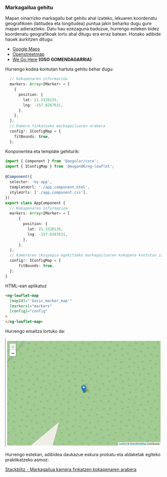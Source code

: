 ### Markagailua gehitu

Mapan oinarrizko markagailu bat gehitu ahal izateko, lekuaren koordenatu geografikoen (latitudea eta longitudea) puntua jakin beharko dugu gure mapan adierazteko. Datu hau ezezaguna baduzue, hurrengo esteken bidez koordenatu geografikoak lortu ahal ditugu era erraz batean. Honako adibide hauek aurkitzen ditugu:
* [Google Maps](https://www.google.es/maps)
* [Openstreetmap](https://www.openstreetmap.org/)
* [We Go Here](https://wego.here.com/) **(OSO GOMENDAGARRIA)**

Hurrengo kodea kontutan hartuta gehitu behar dugu:

```typescript
  // Kokapenaren informazioa
  markers: Array<IMarker> = [
    {
      position: {
        lat: 21.3320135,
        lng: -157.8287631,
      },
    },
  ];
  // Kamera finkatzeko markagailuaren arabera
  config?: IConfigMap = {
    fitBounds: true,
  };
```

Konponentea eta template gehiturik:

```typescript
import { Component } from '@angular/core';
import { IConfigMap } from '@mugan86/ng-leaflet';

@Component({
  selector: 'my-app',
  templateUrl: './app.component.html',
  styleUrls: ['./app.component.css'],
})
export class AppComponent {
  // Kokapenaren informazioa
  markers: Array<IMarker> = [
      {
        position: {
          lat: 21.3320135,
          lng: -157.8287631,
        },
      },
  ];
  // Kameraren ikuspegia egokitzeko markagailuaren kokapena kontutan izanda
  config?: IConfigMap = {
      fitBounds: true,
  };
}

```

HTML-ean aplikatuz

```html
<ng-leaflet-map
  [mapId]="'basic_marker_map'"
  [markers]="markers"
  [config]="config"
>
</ng-leaflet-map>
```

Hurrengo emaitza lortuko da:

![Markagailua kamera egokitzapenarekin fitBounds bidez](./../../.gitbook/assets/05-one-marker-basic-fitbounds.png)

Hurrengo estekan, adibidea daukazue eskura probatu eta aldaketak egiteko praktikatzeko asmoz:

[Stackblitz - Markagailua kamera finkatzen kokapenaren arabera](https://stackblitz.com/edit/angular-leaflet-map-with-marker?embed=1&file=src/app/app.component.html&theme=dark)
